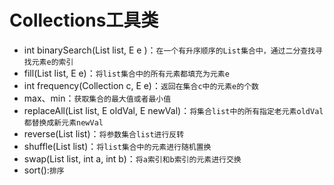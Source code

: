 # Collections工具类

* int binarySearch(List<E> list, E e )：`在一个有升序顺序的List集合中，通过二分查找寻找元素e的索引`
* fill(List<E> list, E e)：`将list集合中的所有元素都填充为元素e`
* int frequency(Collection<E> c, E e)：`返回在集合c中的元素e的个数`
* max、min：`获取集合的最大值或者最小值`
* replaceAll(List<E> list, E oldVal, E newVal)：`将集合list中的所有指定老元素oldVal都替换成新元素newVal`
* reverse(List<E> list)：`将参数集合list进行反转`
* shuffle(List<E> list)：`将list集合中的元素进行随机置换`
* swap(List<E> list, int a, int b)：`将a索引和b索引的元素进行交换`
* sort():`排序`

